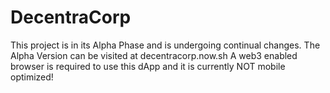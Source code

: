 # DecentraCorp

This project is in its Alpha Phase and is undergoing continual changes.
The Alpha Version can be visited at decentracorp.now.sh
A web3 enabled browser is required to use this dApp and it is currently NOT mobile optimized! 
